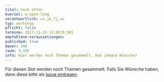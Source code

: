 ```yaml
---
titel: noch offen
kuerzel: w-open-long
verantwortlich: cn,jk,fj,vs
typ: workshop
pflicht: false
termine: 2017-11-23 11:00|0.501
empfohlene-voraussetzungen: 
published: true
dauer: 240
raum: 3.102
info: Hier werden noch Themen gesammelt. Hat jemand Wünsche?
--- 
```


Für diesen Slot werden noch Themen gesammelt. Falls Sie Wünsche haben, dann diese bitte als [Issue eintragen](https://github.com/th-koeln/mi-bachelor-wba1/issues).
